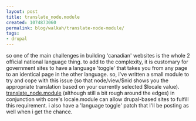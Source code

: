 ```yaml
---
layout: post
title: translate_node.module
created: 1074873060
permalink: blog/walkah/translate-node-module/
tags:
- drupal
---
```

so one of the main challenges in building 'canadian' websites is the whole 2 official national language thing. to add to the complexity, it is customary for government sites to have a language 'toggle'  that takes you from any page to an identical page in the other language. so, i've written a small module to try and cope with this issue (so that node/view/$nid shows you the appropriate translation based on your currently selected $locale value).
<a href="http://cvs.drupal.org/viewcvs/contributions/sandbox/walkah/translate_node/">translate_node.module</a> (although still a bit rough around the edges) in conjunction with core's locale.module can allow drupal-based sites to fulfill this requirement.
i also have a 'language toggle' patch that I'll be posting as well when i get the chance.
